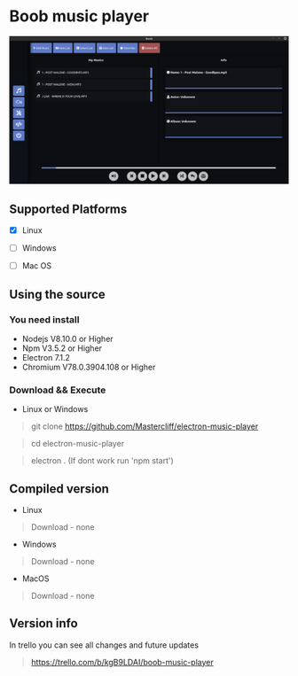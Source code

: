 # Boob music player

![image](./screen-shots/UI-V3.png)

## Supported Platforms

- [x] Linux
- [ ] Windows
- [ ] Mac OS



## Using the source

### You need install

- Nodejs    V8.10.0 or Higher
- Npm       V3.5.2 or Higher
- Electron 7.1.2
- Chromium  V78.0.3904.108 or Higher

### Download && Execute
- Linux or Windows
> git clone https://github.com/Mastercliff/electron-music-player

> cd electron-music-player

> electron . (If dont work run 'npm start')

## Compiled version

- Linux
> Download - none

- Windows
> Download - none
- MacOS
> Download - none

## Version info

In trello you can see all changes and future updates

> https://trello.com/b/kgB9LDAI/boob-music-player
